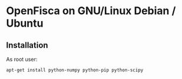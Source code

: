 # OpenFisca on GNU/Linux Debian / Ubuntu

## Installation

As root user:

```
apt-get install python-numpy python-pip python-scipy
```
